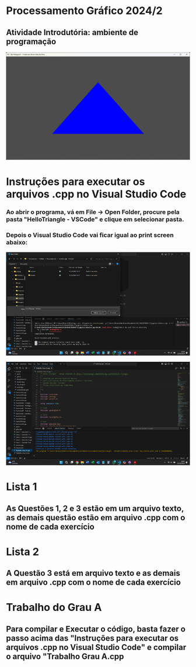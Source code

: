 # Processamento Gráfico 2024/2

## Atividade Introdutória: ambiente de programação

![Screenshot da "Atividade Introdutória: ambiente de programação".](https://github.com/brunof1/Processamento/blob/main/Imagens/Atividade0.png)

# Instruções para executar os arquivos .cpp no Visual Studio Code

### Ao abrir o programa, vá em File -> Open Folder, procure pela pasta "HelloTriangle - VSCode" e clique em selecionar pasta.

### Depois o Visual Studio Code vai ficar igual ao print screen abaixo:

![Screenshot "Procurando a pasta HelloTriangle - VSCode".](https://github.com/brunof1/Processamento/blob/main/Imagens/Procurando.png)

![Screenshot Como deve ficar".](https://github.com/brunof1/Processamento/blob/main/Imagens/Projeto.png)

# Lista 1

## As Questões 1, 2 e 3 estão em um arquivo texto, as demais questão estão em arquivo .cpp com o nome de cada exercício

# Lista 2

## A Questão 3 está em arquivo texto e as demais em arquivo .cpp com o nome de cada exercício

# Trabalho do Grau A

## Para compilar e Executar o código, basta fazer o passo acima das "Instruções para executar os arquivos .cpp no Visual Studio Code" e compilar o arquivo "Trabalho Grau A.cpp
